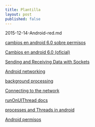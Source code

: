 ```yaml
---
title: Plantilla
layout: post
published: false
---
```

2015-12-14-Android-red.md

[cambios en android 6.0 sobre permisos](http://inthecheesefactory.com/blog/things-you-need-to-know-about-android-m-permission-developer-edition/en)

[Cambios en android 6.0 (oficial)](http://developer.android.com/intl/es/about/versions/marshmallow/android-6.0-changes.html)

[Sending and Receiving Data with Sockets](https://github.com/codepath/android_guides/wiki/Sending-and-Receiving-Data-with-Sockets)

[Android networking](http://www.vogella.com/tutorials/AndroidNetworking/article.html)

[background processing](http://www.vogella.com/tutorials/AndroidBackgroundProcessing/article.html)

[Connecting to the network](http://developer.android.com/intl/es/training/basics/network-ops/connecting.html)

[runOnUIThread docs](http://developer.android.com/intl/es/reference/android/app/Activity.html#runOnUiThread(java.lang.Runnable))

[processes and Threads in android](http://developer.android.com/intl/es/guide/components/processes-and-threads.html)

[Android permisos](http://developer.android.com/intl/es/reference/android/Manifest.permission.html)
